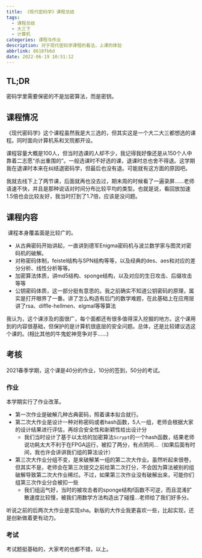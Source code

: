 ```yaml
---
title: 《现代密码学》课程总结
tags:
  - 课程总结
  - 大三下
  - 计算机
categories: 课程与作业
description: 对于现代密码学课程的看法，上课的体验
abbrlink: 8618fb6d
date: 2022-06-19 10:51:12
---
```


## TL;DR

密码学里需要保密的不是加密算法，而是密钥。

## 课程情况

《现代密码学》这个课程虽然我是大三选的，但其实这是一个大二大三都想选的课程。同时面向计算机系和叉院都开设。

​	课程容量大概是100人，但当时选课的人却不少，我记得我好像还是从150个人中靠着二志愿“杀出重围的”。一般选课时不好选的课，退课时总也舍不得退。这学期我在退课时本来在纠结退密码学，但最后也没有退。可能就有这方面的原因吧。

​	我就去线下上了两节课，后面就再也没去过，期末周的时候看了一遍录屏……老师语速不快，并且是那种说话对时间分布比较平均的类型。也就是说，看回放加速1.5倍也会比较友好，我当时打到了1.7倍，应该是没问题。

## 课程内容

​	课程本身覆盖面是比较广的。

- 从古典密码开始讲起，一直讲到德军Enigma密码机与波兰数学家与图灵对密码机的破解。
- 对称密码体制，feistel结构与SPN结构等等，以及经典的des、aes和对应的差分分析、线性分析等等。
- 加密算法体质，讲md5结构、sponge结构，以及对应的生日攻击、后缀攻击等等
- 公钥密码体质，这一部分挺有意思的。我之前确实不知道公钥密码的原理，属实是打开眼界了一番。讲了怎么构造有后门的数学难题，在此基础上在应用层讲了rsa、diffle-hellmen、elgmal等等算法

​	我认为，这个课涉及的面很广，每个面都还有很多值得深入挖掘的地方。这个课用到的内容很基础，但保护的是计算机很底层的安全问题。总体，还是比较建议选这个课的。(相比其他的牛鬼蛇神竞争对手……)



## 考核

2021春季学期，这个课是40分的作业，10分的签到，50分的考试。

### 作业

本学期实行了作业改革。

- 第一次作业是破解几种古典密码，照着课本拟合就行。
- 第二次大作业是设计一种对称密码或者hash函数，5人一组，老师会根据大家的设计结果进行评估，再综合安全性和新颖性给出设计分
  - 我们当时设计了基于以太坊的加密算法`Scrypt`的一个hash函数，结果老师说功耗太大不利于在FPGA运行，被扣了两分，有点阴间…（如果后面有时间，我也许会讲讲我们组的算法设计）
- 第三次大作业分组不变，是来破解某一组的第二次大作业。虽然听起来很卷，但其实不是，老师会在第三次提交之前给第二次打分，不会因为算法被别的组破解导致第二次大作业稀烂。不过，如果第三次作业没有破解出来，可能你们组第三次作业分会被扣一些
  - 我们组运气好，当时的被攻击者的sponge结构f函数不可逆，而且混淆扩散速度比较慢，被我们用数学方法构造出了碰撞…老师给了我们好多分。

听说之前的后两次大作业是实现sha。新版的大作业我更喜欢一些，比起实现，还是创新做着更有动力。

### 考试

考试题挺基础的，大家考的也都不错，以上。
